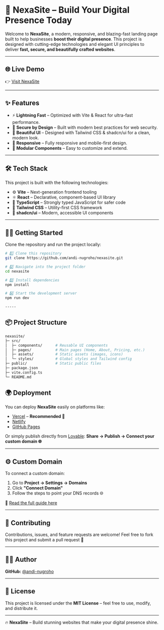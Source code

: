 # 🚀 NexaSite – Build Your Digital Presence Today

Welcome to **NexaSite**, a modern, responsive, and blazing-fast landing page built to help businesses **boost their digital presence**.
This project is designed with cutting-edge technologies and elegant UI principles to deliver **fast, secure, and beautifully crafted websites**.

---

## 🌐 Live Demo

👉 [Visit NexaSite](https://lovable.dev/projects/2c6df36f-5e87-4d2e-8dae-89b5b5198c0a)

---

## ✨ Features

- ⚡ **Lightning Fast** – Optimized with Vite & React for ultra-fast performance.
- 🔐 **Secure by Design** – Built with modern best practices for web security.
- 🎨 **Beautiful UI** – Designed with Tailwind CSS & shadcn/ui for a clean, modern look.
- 📱 **Responsive** – Fully responsive and mobile-first design.
- 🧩 **Modular Components** – Easy to customize and extend.

---

## 🛠️ Tech Stack

This project is built with the following technologies:

- ⚙️ **Vite** – Next-generation frontend tooling
- ⚛️ **React** – Declarative, component-based UI library
- 📘 **TypeScript** – Strongly typed JavaScript for safer code
- 🎨 **Tailwind CSS** – Utility-first CSS framework
- 🧪 **shadcn/ui** – Modern, accessible UI components

---

## 🧑‍💻 Getting Started

Clone the repository and run the project locally:

```bash
# 1️⃣ Clone this repository
git clone https://github.com/andi-nugroho/nexasite.git

# 2️⃣ Navigate into the project folder
cd nexasite

# 3️⃣ Install dependencies
npm install

# 4️⃣ Start the development server
npm run dev

-----
```

## 📦 Project Structure
```bash
nexasite/
├─ src/
│  ├─ components/      # Reusable UI components
│  ├─ pages/           # Main pages (Home, About, Pricing, etc.)
│  ├─ assets/          # Static assets (images, icons)
│  └─ styles/          # Global styles and Tailwind config
├─ public/             # Static public files
├─ package.json
├─ vite.config.ts
└─ README.md
```

## 🌍 Deployment

You can deploy **NexaSite** easily on platforms like:

- [Vercel](https://vercel.com) – **Recommended 🚀**
- [Netlify](https://www.netlify.com)
- [GitHub Pages](https://pages.github.com)

Or simply publish directly from [Lovable](https://lovable.dev/projects/2c6df36f-5e87-4d2e-8dae-89b5b5198c0a):
**Share → Publish → Connect your custom domain 🌐**

---

## ⚙️ Custom Domain

To connect a custom domain:

1. Go to **Project → Settings → Domains**
2. Click **"Connect Domain"**
3. Follow the steps to point your DNS records 🌐

📖 [Read the full guide here](https://docs.lovable.dev/features/custom-domain#custom-domain)

---

## 🤝 Contributing

Contributions, issues, and feature requests are welcome!
Feel free to fork this project and submit a pull request 🙌

---

## 🧑‍💻 Author

**GitHub:** [@andi-nugroho](https://github.com/andi-nugroho)

---

## 📜 License

This project is licensed under the **MIT License** – feel free to use, modify, and distribute it.

---

🔥 **NexaSite** – Build stunning websites that make your digital presence shine.
